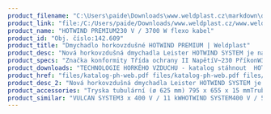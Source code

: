 ```yaml
---
product_filename: "C:\Users\paide\Downloads\www.weldplast.cz\markdown\dmychadlo-horkovzdusne-hotwind-premium.md"
product_link: "file:/C:/Users/paide/Downloads/www.weldplast.cz/www.weldplast.cz/dmychadlo-horkovzdusne-hotwind-premium"
product_name: "HOTWIND PREMIUM230 V / 3700 W flexo kabel"
product_id: "Obj. číslo:142.609"
product_title: "Dmychadlo horkovzdušné HOTWIND PREMIUM | Weldplast"
product_desc: "Nová horkovzdušná dmychadla Leister HOTWIND SYSTEM je nástupcem velmi oblíbeného dmychadla Leister HOTWIND S. Oba modely jsou vybaveny dvěma potenciometry pro snadnou regulaci průtoku vzduchu a teploty. Maximální výstupní teplota dosahuje až 800 °C max. průtok vzduchu až 900 l/min.Bezuhlíkový motor zaručuje dlouhou životnostPotenciometrem plynule regulovatelný topný výkon a průtok vzduchu až 900 l/minIntegrované ovládací prvkyIntegrovaná ochrana přístroje a topného tělesa proti přehřátí"
product_specs: "Značka konformity Třída ochrany II NapětíV~230 PříkonW3700 FrekvenceHz50 / 60 Max. teplota°C650 Průtok vzduchul/min200 - 900 Úroveň hlučnosti LpAdB< 70 Hmotnostkg22 - 24 (bez kabelu) Druh certifikaceCCA"
product_downloads: "TECHNOLOGIE HORKÉHO VZDUCHU - katalog stáhnout  HOTWIND - montážní rozměry stáhnout  HOTWIND - produktový list stáhnout  HOTWIND - manuál stáhnout"
product_href: "files/katalog-ph-web.pdf files/katalog-ph-web.pdf files/hotwind-montazni-rozmery.jpg files/hotwind-montazni-rozmery.jpg files/hotwind-premium-system-produktovy-list.pdf files/hotwind-premium-system-produktovy-list.pdf files/hotwind-premium-system-manual-cz.pdf files/hotwind-premium-system-manual-cz.pdf"
product_desc_2: "Nová horkovzdušná dmychadla Leister HOTWIND SYSTEM je nástupcem velmi oblíbeného dmychadla Leister HOTWIND S. Oba modely jsou vybaveny dvěma potenciometry pro snadnou regulaci průtoku vzduchu a teploty. Maximální výstupní teplota dosahuje až 800 °C max. průtok vzduchu až 900 l/min.Bezuhlíkový motor zaručuje dlouhou životnostPotenciometrem plynule regulovatelný topný výkon a průtok vzduchu až 900 l/minIntegrované ovládací prvkyIntegrovaná ochrana přístroje a topného tělesa proti přehřátí"
product_accessories: "Tryska tubulární (ø 625 mm) 795 x 655 x 15 mmTrubka prodlužovací násuvná (ø 62 mm)275 x ø 62 mmTryska reflektorová U (ø 625 mm)400 x 50 mmTryska reflektorová děrovaná (ø 62.5 mm)110 x 152 mmTryska reflektorová děrovaná (ø 62.5 mm)ø 150 mmTryska reflektorová děrovaná (ø 62.5 mm) 76 x 75 mm76 x 75 mmTryska tubulární (ø 62.5 mm)120 x 112 mm 90° zahnutáTryska štěrbinová (ø 62.5 mm)250 x 12 mmTryska štěrbinová (ø 62.5 mm)300 x 4 mmTryska štěrbinová (ø 62.5 mm)85 x 15 mmTryska štěrbinová (ø 62.5 mm)150 x 12 mmTryska tubulární (ø 625 mm) 700 x 550 x 17 mmTrubka prodlužovací násuvná (ø 625 mm) 200 x ø 45 mm pro LE 5000Tryska kruhová (ø 62.5 mm)redukce na ø 40 mmTryska reflektorová U (ø 625 mm)400 x 80 mmTryska reflektorová U (ø 625 mm)400 x 65 mmTryska reflektorová děrovaná (ø 625 mm)45 x 75 mmTryska štěrbinová (ø 62.5 mm)400 x 4 mmTryska štěrbinová (ø 62.5 mm)500 x 4 mmTryska štěrbinová (ø 62.5 mm)200 x 9 mmTryska tubulární (ø 625 mm) 456 x 306 x 3 mmTryska tubulární (ø 625 mm) 354 x 204 x 45 mmTryska tubulární (ø 625 mm) 1100 x 1000 x 4 mmPříruba připojovací (ø 62.5 mm) ø 90 mmFiltr sání ø 105 mm (HOTWIND) VULCAN SYSTEM3 x 400 V / 11 kWHOTWIND SYSTEM400 V / 5400 WHOTWIND PREMIUM400 V / 5400 WHOTWIND PREMIUM230 V / 3100 W 800°C flexo kabelHOTWIND PREMIUM230V / 2300W 650 °C eurozástrčkaHOTWIND PREMIUM230 V / 3700 W flexo kabelHOTWIND SYSTEM230 V / 2300 W flexo kabelHOTWIND SYSTEM230 V / 3700 W flexo kabel"
product_similar: "VULCAN SYSTEM3 x 400 V / 11 kWHOTWIND SYSTEM400 V / 5400 WHOTWIND PREMIUM400 V / 5400 WHOTWIND PREMIUM230 V / 3100 W 800°C flexo kabelHOTWIND PREMIUM230V / 2300W 650 °C eurozástrčkaHOTWIND PREMIUM230 V / 3700 W flexo kabelHOTWIND SYSTEM230 V / 2300 W flexo kabelHOTWIND SYSTEM230 V / 3700 W flexo kabel"
---
```

